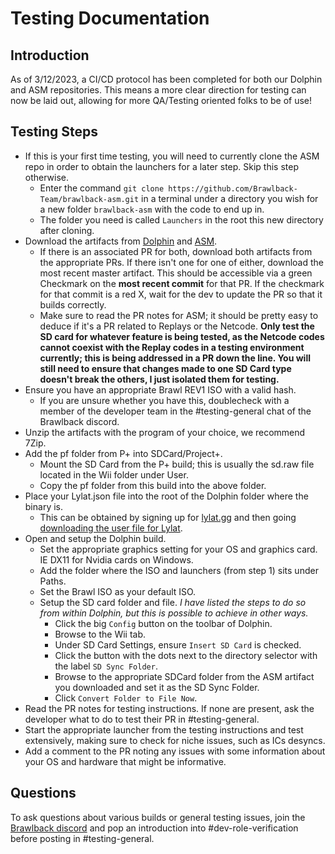 # Testing Documentation

## Introduction
As of 3/12/2023, a CI/CD protocol has been completed for both our Dolphin and ASM repositories. This means a more clear direction for testing can now be laid out, allowing for more QA/Testing oriented folks to be of use!  

## Testing Steps
* If this is your first time testing, you will need to currently clone the ASM repo in order to obtain the launchers for a later step. Skip this step otherwise.
  - Enter the command `git clone https://github.com/Brawlback-Team/brawlback-asm.git` in a terminal under a directory you wish for a new folder `brawlback-asm` with the code to end up in.
  - The folder you need is called `Launchers` in the root this new directory after cloning.
* Download the artifacts from [Dolphin](https://github.com/Brawlback-Team/dolphin) and [ASM](https://github.com/Brawlback-Team/brawlback-asm).
  - If there is an associated PR for both, download both artifacts from the appropriate PRs. If there isn't one for one of either, download the most recent master artifact. This should be accessible via a green Checkmark on the **most recent commit** for that PR. If the checkmark for that commit is a red X, wait for the dev to update the PR so that it builds correctly.
  - Make sure to read the PR notes for ASM; it should be pretty easy to deduce if it's a PR related to Replays or the Netcode. **Only test the SD card for whatever feature is being tested, as the Netcode codes cannot coexist with the Replay codes in a testing environment currently; this is being addressed in a PR down the line. You will still need to ensure that changes made to one SD Card type doesn't break the others, I just isolated them for testing.**
* Ensure you have an appropriate Brawl REV1 ISO with a valid hash.
  - If you are unsure whether you have this, doublecheck with a member of the developer team in the #testing-general chat of the Brawlback discord.
* Unzip the artifacts with the program of your choice, we recommend 7Zip.
* Add the pf folder from P+ into SDCard/Project+.
  - Mount the SD Card from the P+ build; this is usually the sd.raw file located in the Wii folder under User.
  - Copy the pf folder from this build into the above folder.
* Place your Lylat.json file into the root of the Dolphin folder where the binary is.
  - This can be obtained by signing up for [lylat.gg](https://lylat.gg/) and then going [downloading the user file for Lylat](https://lylat.gg/users/enable).
* Open and setup the Dolphin build.
  - Set the appropriate graphics setting for your OS and graphics card. IE DX11 for Nvidia cards on Windows.
  - Add the folder where the ISO and launchers (from step 1) sits under Paths.
  - Set the Brawl ISO as your default ISO.
  - Setup the SD card folder and file. *I have listed the steps to do so from within Dolphin, but this is possible to achieve in other ways.*
    * Click the big `Config` button on the toolbar of Dolphin.
    * Browse to the Wii tab.
    * Under SD Card Settings, ensure `Insert SD Card` is checked.
    * Click the button with the dots next to the directory selector with the label `SD Sync Folder`.
    * Browse to the appropriate SDCard folder from the ASM artifact you downloaded and set it as the SD Sync Folder.
    * Click `Convert Folder to File Now`.
* Read the PR notes for testing instructions. If none are present, ask the developer what to do to test their PR in #testing-general.
* Start the appropriate launcher from the testing instructions and test extensively, making sure to check for niche issues, such as ICs desyncs.
* Add a comment to the PR noting any issues with some information about your OS and hardware that might be informative.

## Questions
To ask questions about various builds or general testing issues, join the [Brawlback discord](https://discord.gg/dzYRN32k4D) and pop an introduction into #dev-role-verification before posting in #testing-general.
